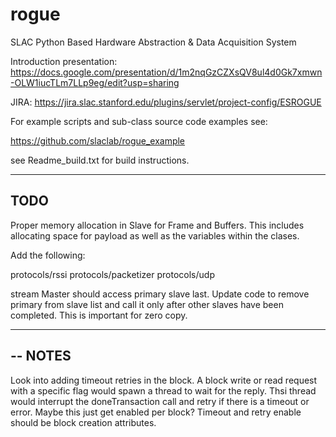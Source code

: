 # rogue
SLAC Python Based Hardware Abstraction &amp; Data Acquisition System

Introduction presentation: 
https://docs.google.com/presentation/d/1m2nqGzCZXsQV8ul4d0Gk7xmwn-OLW1iucTLm7LLp9eg/edit?usp=sharing

JIRA:
https://jira.slac.stanford.edu/plugins/servlet/project-config/ESROGUE

For example scripts and sub-class source code examples see:

https://github.com/slaclab/rogue_example

see Readme_build.txt for build instructions.

------------------
TODO
------------------

Proper memory allocation in Slave for Frame and Buffers. This includes allocating
space for payload as well as the variables within the clases.

Add the following:

protocols/rssi
protocols/packetizer
protocols/udp

stream Master should access primary slave last. Update code to remove primary from slave list and call it only after other slaves have been completed. This is important for zero copy.

-------------------------------------
-- NOTES
-------------------------------------

Look into adding timeout retries in the block. A block write or read request with a specific flag would spawn a thread to wait for the reply. Thsi thread would interrupt the doneTransaction call and retry if there is a timeout or error. Maybe this just get enabled per block? Timeout and retry enable should be block creation attributes.

